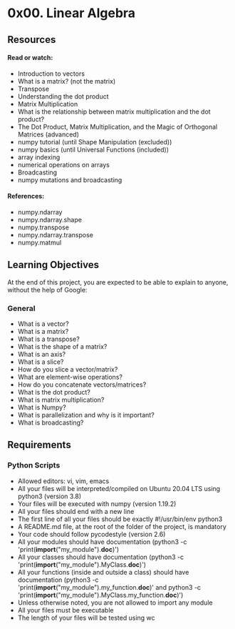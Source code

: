 # 0x00. Linear Algebra

## Resources

#### Read or watch:

* Introduction to vectors
* What is a matrix? (not the matrix)
* Transpose
* Understanding the dot product
* Matrix Multiplication
* What is the relationship between matrix multiplication and the dot product?
* The Dot Product, Matrix Multiplication, and the Magic of Orthogonal Matrices (advanced)
* numpy tutorial (until Shape Manipulation (excluded))
* numpy basics (until Universal Functions (included))
* array indexing
* numerical operations on arrays
* Broadcasting
* numpy mutations and broadcasting

#### References:

* numpy.ndarray
* numpy.ndarray.shape
* numpy.transpose
* numpy.ndarray.transpose
* numpy.matmul

## Learning Objectives

At the end of this project, you are expected to be able to explain to anyone, without the help of Google:

### General

* What is a vector?
* What is a matrix?
* What is a transpose?
* What is the shape of a matrix?
* What is an axis?
* What is a slice?
* How do you slice a vector/matrix?
* What are element-wise operations?
* How do you concatenate vectors/matrices?
* What is the dot product?
* What is matrix multiplication?
* What is Numpy?
* What is parallelization and why is it important?
* What is broadcasting?

## Requirements

### Python Scripts

* Allowed editors: vi, vim, emacs
* All your files will be interpreted/compiled on Ubuntu 20.04 LTS using python3 (version 3.8)
* Your files will be executed with numpy (version 1.19.2)
* All your files should end with a new line
* The first line of all your files should be exactly #!/usr/bin/env python3
* A README.md file, at the root of the folder of the project, is mandatory
* Your code should follow pycodestyle (version 2.6)
* All your modules should have documentation (python3 -c 'print(__import__("my_module").__doc__)')
* All your classes should have documentation (python3 -c 'print(__import__("my_module").MyClass.__doc__)')
* All your functions (inside and outside a class) should have documentation (python3 -c 'print(__import__("my_module").my_function.__doc__)' and python3 -c 'print(__import__("my_module").MyClass.my_function.__doc__)')
* Unless otherwise noted, you are not allowed to import any module
* All your files must be executable
* The length of your files will be tested using wc